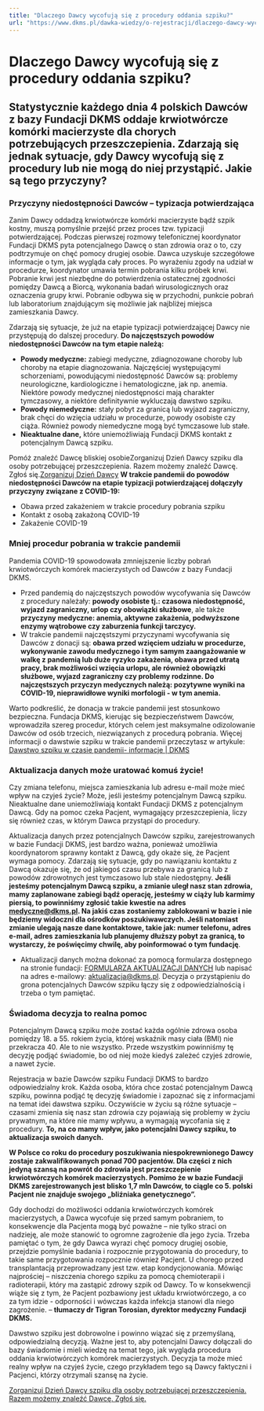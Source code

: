 ```yaml
---
title: "Dlaczego Dawcy wycofują się z procedury oddania szpiku?"
url: "https://www.dkms.pl/dawka-wiedzy/o-rejestracji/dlaczego-dawcy-wycofuja-sie-oddanie-szpiku"
---
```


# Dlaczego Dawcy wycofują się z procedury oddania szpiku?

## Statystycznie każdego dnia 4 polskich Dawców z bazy Fundacji DKMS oddaje krwiotwórcze komórki macierzyste dla chorych potrzebujących przeszczepienia. Zdarzają się jednak sytuacje, gdy Dawcy wycofują się z procedury lub nie mogą do niej przystąpić. Jakie są tego przyczyny? 

### Przyczyny niedostępności Dawców – typizacja potwierdzająca


Zanim Dawcy oddadzą krwiotwórcze komórki macierzyste bądź szpik kostny, muszą pomyślnie przejść przez proces tzw. typizacji potwierdzającej. Podczas pierwszej rozmowy telefonicznej koordynator Fundacji DKMS pyta potencjalnego Dawcę o stan zdrowia oraz o to, czy podtrzymuje on chęć pomocy drugiej osobie. Dawca uzyskuje szczegółowe informacje o tym, jak wygląda cały proces. Po wyrażeniu zgody na udział w procedurze, koordynator umawia termin pobrania kilku próbek krwi. Pobranie krwi jest niezbędne do potwierdzenia ostatecznej zgodności pomiędzy Dawcą a Biorcą, wykonania badań wirusologicznych oraz oznaczenia grupy krwi. Pobranie odbywa się w przychodni, punkcie pobrań lub laboratorium znajdującym się możliwie jak najbliżej miejsca zamieszkania Dawcy.


Zdarzają się sytuacje, że już na etapie typizacji potwierdzającej Dawcy nie przystępują do dalszej procedury. **Do najczęstszych powodów niedostępności Dawców na tym etapie należą:**


* **Powody medyczne:** zabiegi medyczne, zdiagnozowane choroby lub choroby na etapie diagnozowania. Najczęściej występującymi schorzeniami, powodującymi niedostępność Dawców są: problemy neurologiczne, kardiologiczne i hematologiczne, jak np. anemia. Niektóre powody medycznej niedostępności mają charakter tymczasowy, a niektóre definitywnie wykluczają dawstwo szpiku.
* **Powody niemedyczne:** stały pobyt za granicą lub wyjazd zagraniczny, brak chęci do wzięcia udziału w procedurze, powody osobiste czy ciąża. Również powody niemedyczne mogą być tymczasowe lub stałe.
* **Nieaktualne dane,** które uniemożliwiają Fundacji DKMS kontakt z potencjalnym Dawcą szpiku.


Pomóż znaleźć Dawcę bliskiej osobieZorganizuj Dzień Dawcy szpiku dla osoby potrzebującej przeszczepienia. Razem możemy znaleźć Dawcę. Zgłoś się.[Zorganizuj Dzień Dawcy](https://www.dkms.pl/dzialaj/pomoz-inaczej/dzien-dawcy-szpiku-dla-pacjenta)
**W trakcie pandemii do powodów niedostępności Dawców na etapie typizacji potwierdzającej dołączyły przyczyny związane z COVID\-19:**


* Obawa przed zakażeniem w trakcie procedury pobrania szpiku
* Kontakt z osobą zakażoną COVID\-19
* Zakażenie COVID\-19


### Mniej procedur pobrania w trakcie pandemii


Pandemia COVID\-19 spowodowała zmniejszenie liczby pobrań krwiotwórczych komórek macierzystych od Dawców z bazy Fundacji DKMS.


* Przed pandemią do najczęstszych powodów wycofywania się Dawców z procedury należały: **powody osobiste tj.: czasowa niedostępność, wyjazd zagraniczny, urlop czy obowiązki służbowe**, ale także **przyczyny medyczne: anemia, aktywne zakażenia, podwyższone enzymy wątrobowe czy zaburzenia funkcji tarczycy.**
* W trakcie pandemii najczęstszymi przyczynami wycofywania się Dawców z donacji są: **obawa przed wzięciem udziału w procedurze, wykonywanie zawodu medycznego i tym samym zaangażowanie w walkę z pandemią lub duże ryzyko zakażenia, obawa przed utratą pracy, brak możliwości wzięcia urlopu, ale również obowiązki służbowe, wyjazd zagraniczny czy problemy rodzinne. Do najczęstszych przyczyn medycznych należą: pozytywne wyniki na COVID\-19, nieprawidłowe wyniki morfologii \- w tym anemia.**


Warto podkreślić, że donacja w trakcie pandemii jest stosunkowo bezpieczna. Fundacja DKMS, kierując się bezpieczeństwem Dawców, wprowadziła szereg procedur, których celem jest maksymalne odizolowanie Dawców od osób trzecich, niezwiązanych z procedurą pobrania. Więcej informacji o dawstwie szpiku w trakcie pandemii przeczytasz w artykule: [Dawstwo szpiku w czasie pandemii\- informacje \| DKMS](https://www.dkms.pl/dzialaj/dolacz-do-akcji/koronawirus)


### Aktualizacja danych może uratować komuś życie!


Czy zmiana telefonu, miejsca zamieszkania lub adresu e\-mail może mieć wpływ na czyjeś życie? Może, jeśli jesteśmy potencjalnym Dawcą szpiku. Nieaktualne dane uniemożliwiają kontakt Fundacji DKMS z potencjalnym Dawcą. Gdy na pomoc czeka Pacjent, wymagający przeszczepienia, liczy się również czas, w którym Dawca przystąpi do procedury.


Aktualizacja danych przez potencjalnych Dawców szpiku, zarejestrowanych w bazie Fundacji DKMS, jest bardzo ważna, ponieważ umożliwia koordynatorom sprawny kontakt z Dawcą, gdy okaże się, że Pacjent wymaga pomocy. Zdarzają się sytuacje, gdy po nawiązaniu kontaktu z Dawcą okazuje się, że od jakiegoś czasu przebywa za granicą lub z powodów zdrowotnych jest tymczasowo lub stale niedostępny. **Jeśli jesteśmy potencjalnym Dawcą szpiku, a zmianie uległ nasz stan zdrowia, mamy zaplanowane zabiegi bądź operację, jesteśmy w ciąży lub karmimy piersią, to powinniśmy zgłosić takie kwestie na adres** [**medyczne@dkms.pl**](mailto:medyczne@dkms.pl)**. Na jakiś czas zostaniemy zablokowani w bazie i nie będziemy widoczni dla ośrodków poszukiwawczych. Jeśli natomiast zmianie ulegają nasze dane kontaktowe, takie jak: numer telefonu, adres e\-mail, adres zamieszkania lub planujemy dłuższy pobyt za granicą, to wystarczy, że poświęcimy chwilę, aby poinformować o tym fundację**.


* Aktualizacji danych można dokonać za pomocą formularza dostępnego na stronie fundacji: [FORMULARZA AKTUALIZACJI DANYCH](https://webforms.dkms.pl/pl/PL/addressupdate/) lub napisać na adres e\-mailowy: [aktualizacja@dkms.pl](mailto:aktualizacja@dkms.pl). Decyzja o przystąpieniu do grona potencjalnych Dawców szpiku łączy się z odpowiedzialnością i trzeba o tym pamiętać.


### Świadoma decyzja to realna pomoc


Potencjalnym Dawcą szpiku może zostać każda ogólnie zdrowa osoba pomiędzy 18\. a 55\. rokiem życia, której wskaźnik masy ciała (BMI) nie przekracza 40\. Ale to nie wszystko. Przede wszystkim powinniśmy tę decyzję podjąć świadomie, bo od niej może kiedyś zależeć czyjeś zdrowie, a nawet życie.


Rejestracja w bazie Dawców szpiku Fundacji DKMS to bardzo odpowiedzialny krok. Każda osoba, która chce zostać potencjalnym Dawcą szpiku, powinna podjąć tę decyzję świadomie i zapoznać się z informacjami na temat idei dawstwa szpiku. Oczywiście w życiu są różne sytuacje – czasami zmienia się nasz stan zdrowia czy pojawiają się problemy w życiu prywatnym, na które nie mamy wpływu, a wymagają wycofania się z procedury. **To, na co mamy wpływ, jako potencjalni Dawcy szpiku, to aktualizacja swoich danych.**


**W Polsce co roku do procedury poszukiwania niespokrewnionego Dawcy zostaje zakwalifikowanych ponad 700 pacjentów. Dla części z nich jedyną szansą na powrót do zdrowia jest przeszczepienie krwiotwórczych komórek macierzystych. Pomimo że w bazie Fundacji DKMS zarejestrowanych jest blisko 1,7 mln Dawców, to ciągle co 5\. polski Pacjent nie znajduje swojego „bliźniaka genetycznego”.**


Gdy dochodzi do możliwości oddania krwiotwórczych komórek macierzystych, a Dawca wycofuje się przed samym pobraniem, to konsekwencje dla Pacjenta mogą być poważne – nie tylko straci on nadzieję, ale może stanowić to ogromne zagrożenie dla jego życia. Trzeba pamiętać o tym, że gdy Dawca wyrazi chęć pomocy drugiej osobie, przejdzie pomyślnie badania i rozpocznie przygotowania do procedury, to takie same przygotowania rozpocznie również Pacjent. U chorego przed transplantacją przeprowadzany jest tzw. etap kondycjonowania. Mówiąc najprościej – niszczenia chorego szpiku za pomocą chemioterapii i radioterapii, który ma zastąpić zdrowy szpik od Dawcy. To w konsekwencji wiąże się z tym, że Pacjent pozbawiony jest układu krwiotwórczego, a co za tym idzie \- odporności i wówczas każda infekcja stanowi dla niego zagrożenie.
 – **tłumaczy dr Tigran Torosian, dyrektor medyczny Fundacji DKMS.**


Dawstwo szpiku jest dobrowolne i powinno wiązać się z przemyślaną, odpowiedzialną decyzją. Ważne jest to, aby potencjalni Dawcy dołączali do bazy świadomie i mieli wiedzę na temat tego, jak wygląda procedura oddania krwiotwórczych komórek macierzystych. Decyzja ta może mieć realny wpływ na czyjeś życie, czego przykładem tego są Dawcy faktyczni i Pacjenci, którzy otrzymali szansę na życie.


[Zorganizuj Dzień Dawcy szpiku dla osoby potrzebującej przeszczepienia. Razem możemy znaleźć Dawcę. Zgłoś się.](https://www.dkms.pl/dzialaj/pomoz-inaczej/dzien-dawcy-szpiku-dla-pacjenta "Zorganizuj Dzień Dawcy Szpiku dla Pacjenta")


